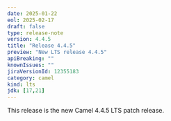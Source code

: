 ```yaml
---
date: 2025-01-22
eol: 2025-02-17
draft: false
type: release-note
version: 4.4.5
title: "Release 4.4.5"
preview: "New LTS release 4.4.5"
apiBreaking: ""
knownIssues: ""
jiraVersionId: 12355183
category: camel
kind: lts
jdk: [17,21]
---
```


This release is the new Camel 4.4.5 LTS patch release.
